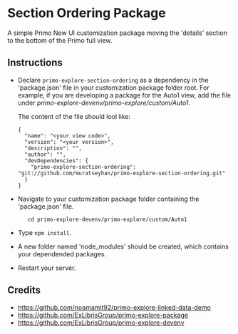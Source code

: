 
# Section Ordering Package

A simple Primo New UI customization package moving the 'details' section to the bottom of the Primo full view.

## Instructions

- Declare `primo-explore-section-ordering` as a dependency in the 'package.json' file in your customization package folder root. 
For example, if you are developing a package for the Auto1 view, add the file under *primo-explore-devenv/primo-explore/custom/Auto1*.

  The content of the file should lool like:
  
  ```
  {
    "name": "<your view code>",
    "version": "<your version>",
    "description": "",
    "author": "",
    "devDependencies": {
      "primo-explore-section-ordering": "git://github.com/muratseyhan/primo-explore-section-ordering.git"
    }
  }
  ```

- Navigate to your customization package folder containing the 'package.json' file.

   ```
      cd primo-explore-devenv/primo-explore/custom/Auto1
   ```
- Type `npm install`.
- A new folder named 'node_modules' should be created, which contains your dependended packages.
- Restart your server.

## Credits

  - https://github.com/noamamit92/primo-explore-linked-data-demo
  - https://github.com/ExLibrisGroup/primo-explore-package
  - https://github.com/ExLibrisGroup/primo-explore-devenv

